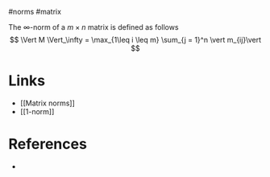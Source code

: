 #norms #matrix 

The $\infty$-norm of a $m \times n$ matrix is defined as follows
$$
\Vert M \Vert_\infty = \max_{1\leq i \leq m} \sum_{j = 1}^n \vert m_{ij}\vert 
$$
# Links
- [[Matrix norms]]
- [[1-norm]]

# References
- 